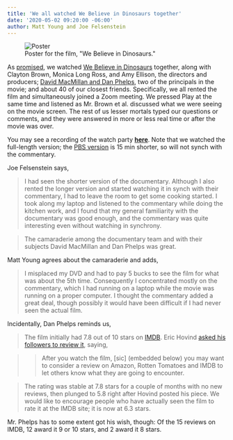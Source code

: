 ```yaml
---
title: 'We all watched We Believe in Dinosaurs together'
date: '2020-05-02 09:20:00 -06:00'
author: Matt Young and Joe Felsenstein
---
```


<figure>
<img src="/PT/uploads/2020/We_Believe_Poster.jpg" alt="Poster"/>
<figcaption>Poster for the film, "We Believe in Dinosaurs."
</figcaption>
</figure>

As [promised](https://pandasthumb.org/archives/2020/04/lets-all-watch.html), we watched [We Believe in Dinosaurs](https://en.wikipedia.org/wiki/We_Believe_in_Dinosaurs) together, along with Clayton Brown, Monica Long Ross, and Amy Ellison, the directors and producers; [David MacMillan and Dan Phelps](https://pandasthumb.org/archives/2016/12/we-believe-in-dinosaurs.html), two of the principals in the movie; and about 40 of our closest friends. Specifically, we all rented the film and simultaneously joined a Zoom meeting. We pressed Play at the same time and listened as Mr. Brown et al. discussed what we were seeing on the movie screen. The rest of us lesser mortals typed our questions or comments, and they were answered in more or less real time or after the movie was over. 

You may see a recording of the watch party <strong>[here](https://www.facebook.com/WeBelieveInDinosaurs/videos/we-believe-in-dinosaurs-live-watch-party/2651123065125007/)</strong>. Note that we watched the full-length version; the [PBS version](https://www.pbs.org/independentlens/films/we-believe-in-dinosaurs/) is 15&nbsp;min shorter, so will not synch with the commentary.

Joe Felsenstein says,

<!--more-->

>I had seen the shorter version of the documentary. Although I also rented the longer version and started watching it in synch with their commentary, I had to leave the room to get some cooking started.  I took along my laptop and listened to the commentary while doing the kitchen work, and I found that my general familiarity with the documentary was good enough, and the commentary was quite interesting even without watching in synchrony.

>The camaraderie among the documentary team and with their subjects David MacMillan and Dan Phelps was great.

Matt Young agrees about the camaraderie and adds,

>I misplaced my DVD and had to pay 5 bucks to see the film for what was about the 5th time. Consequently I concentrated mostly on the commentary, which I had running on a laptop while the movie was running on a proper computer. I thought the commentary added a great deal, though possibly it would have been difficult if I had never seen the actual film.

Incidentally, Dan Phelps reminds us,

>The film initially had 7.8 out of 10 stars on [IMDB](https://www.imdb.com/title/tt6316506/). Eric Hovind [asked his followers to review it](https://creationtoday.org/eric-hovind-on-pbs-hey-mom-look-im-on-tv/), saying,

>>After you watch the film, [sic] (embedded below) you may want to consider a review on Amazon, Rotten Tomatoes and IMDB to let others know what they are going to encounter.

>The rating was stable at 7.8 stars for a couple of months with no new reviews, then plunged to 5.8 right after Hovind posted his piece. We would like to encourage people who have actually seen the film to rate it at the IMDB site; it is now at 6.3 stars.

Mr. Phelps has to some extent got his wish, though: Of the 15 reviews on IMDB, 12 award it 9 or 10 stars, and 2 award it 8 stars. 
